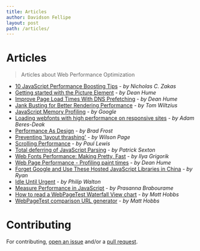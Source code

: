 ```yaml
---
title: Articles
author: Davidson Fellipe
layout: post
path: /articles/
---
```


# Articles

> Articles about Web Performance Optimization

- [10 JavaScript Performance Boosting Tips](http://jonraasch.com/blog/10-javascript-performance-boosting-tips-from-nicholas-zakas) - _by Nicholas C. Zakas_
- [Getting started with the Picture Element](http://deanhume.com/getting-started-with-the-picture-element/) - _by Dean Hume_
- [Improve Page Load Times With DNS Prefetching](http://www.deanhume.com/improve-page-load-times-with-dns-prefetching/) - _by Dean Hume_
- [Jank Busting for Better Rendering Performance](https://www.html5rocks.com/en/tutorials/speed/rendering/) - _by Tom Wiltzius_
- [JavaScript Memory Profiling](https://developers.google.com/web/tools/chrome-devtools/memory-problems?utm_campaign=2016q3&utm_medium=redirect&utm_source=dcc) - _by Google_
- [Loading webfonts with high performance on responsive sites](http://bdadam.com/blog/loading-webfonts-with-high-performance.html) - _by Adam Beres-Deak_
- [Performance As Design](https://bradfrost.com/blog/post/performance-as-design/) - _by Brad Frost_
- [Preventing 'layout thrashing'](http://wilsonpage.co.uk/preventing-layout-thrashing/) - _by Wilson Page_
- [Scrolling Performance](https://www.html5rocks.com/en/tutorials/speed/scrolling/) - _by Paul Lewis_
- [Total deferring of JavaScript Parsing](https://varvy.com/pagespeed/defer-loading-javascript.html) - _by Patrick Sexton_
- [Web Fonts Performance: Making Pretty, Fast](https://www.igvita.com/2012/09/12/web-fonts-performance-making-pretty-fast/) - _by Ilya Grigorik_
- [Web Page Performance - Profiling paint times](http://www.deanhume.com/web-page-performance-profiling-paint-times/) - _by Dean Hume_
- [Forget Google and Use These Hosted JavaScript Libraries in China](https://chineseseoshifu.com/blog/china-hosted-javascript-libraries-jquery-dojo-boostrap.html) - _by Ryan_
- [Idle Until Urgent](https://philipwalton.com/articles/idle-until-urgent/) - _by Philip Walton_
- [Measure Performance in JavaScript](https://medium.com/@prasanna18101994/measure-performance-in-javascript-254ad738669c) - _by Prasanna Brabourame_
- [How to read a WebPageTest Waterfall View chart](https://nooshu.github.io/blog/2019/10/02/how-to-read-a-wpt-waterfall-chart/) - _by Matt Hobbs_
- [WebPageTest comparison URL generator](https://nooshu.github.io/blog/2020/04/22/webpagetest-comparison-url-generator/) - _by Matt Hobbs_

# Contributing

For contributing, [open an issue](https://github.com/davidsonfellipe/awesome-wpo/issues) and/or a [pull request](https://github.com/davidsonfellipe/awesome-wpo/pulls).

